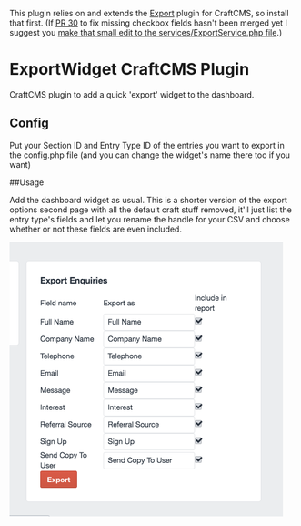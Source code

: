 This plugin relies on and extends the [Export](https://github.com/boboldehampsink/export) plugin for CraftCMS, so install that first. (If [PR 30](https://github.com/boboldehampsink/export/pull/30) to fix missing checkbox fields hasn't been merged yet I suggest you [make that small edit to the services/ExportService.php file](https://github.com/boboldehampsink/export/pull/30/files).)

# ExportWidget CraftCMS Plugin
CraftCMS plugin to add a quick 'export' widget to the dashboard.

## Config

Put your Section ID and Entry Type ID of the entries you want to export in the config.php file (and you can change the widget's name there too if you want)

##Usage

Add the dashboard widget as usual. This is a shorter version of the export options second page with all the default craft stuff removed, it'll just list the entry type's fields and let you rename the handle for your CSV and choose whether or not these fields are even included.


![Screenshot of the widget](/exportwidgetscreenshot.png?raw=true "Screenshot of example widget")